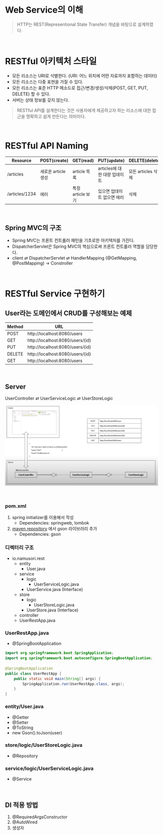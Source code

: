 # Web Service의 이해

> HTTP는 REST(Representional State Transfer) 개념을 바탕으로 설계하였다.
 
<br>

# RESTful 아키텍처 스타일
- 모든 리소스는 URI로 식별한다. (URI: 어느 위치에 어떤 자료까지 포함하는 데이터)
- 모든 리소스는 다중 표현을 가질 수 있다.
- 모든 리소스는 표준 HTTP 메소드로 접근/변경/생성/삭제(POST, GET, PUT, DELETE) 할 수 있다.
- 서버는 상태 정보를 갖지 않는다.

> RESTful API를 설계한다는 것은 사용자에게 제공하고자 하는 리소스에 대한 접근을 명확하고 쉽게 만든다는 의미이다.

<br>

# RESTful API Naming

| Resource       | POST(create)   | GET(read)     | PUT(update)          | DELETE(delete) |
|----------------|----------------|---------------|----------------------|----------------|
| /articles      | 새로운 article 생성 | article 목록    | articles에 대한 대량 업데이트 | 모든 articles 삭제 |
| /articles/1234 | 에러             | 특정 article 보기 | 있으면 업데이트 없으면 에러      | 삭제             |

<br>

## Spring MVC의 구조
- Spring MVC는 프론트 컨트롤러 패턴을 기초로한 아키텍처를 가진다.
- DispatcherServlet은 Spring MVC의 핵심으로써 프론트 컨트롤러 역할을 담당한다.
- client ⇄ DispatcherServlet ⇄ HandlerMapping (@GetMapping, @PostMapping) → Constroller

<br>

# RESTful Service 구현하기

## User라는 도메인에서 CRUD를 구성해보는 예제

| Method | URL                              |
|--------|----------------------------------|
| POST   | http://localhost:8080/users      |
| GET    | http://localhost:8080/users/{id} |
| PUT    | http://localhost:8080/users/{id} |
| DELETE | http://localhost:8080/users/{id} |
| GET    | http://localhost:8080/users      |

<br>

## Server
UserController ⇄ UserServiceLogic ⇄ UserStoreLogic

![diagram](./img/2_class_diagram.PNG)

<br>

### pom.xml
1. spring initializer를 이용해서 작성
    - Dependencies: springweb, lombok
2. [maven repository](https://mvnrepository.com/) 에서 gson 라이브러리 추가
   - Dependencies: gson

### 디렉터리 구조
- io.namusori.rest
  - entity
    - User.java
  - service
    - logic
      - UserServiceLogic.java
    - UserService.java (Interface)
  - store
    - logic
      - UserStoreLogic.java
    - UserStore.java (Interface)
  - controller
  - UserRestApp.java

### UserRestApp.java
- @SpringBootApplication
```java
import org.springframework.boot.SpringApplication;
import org.springframework.boot.autoconfigure.SpringBootApplication;

@SpringBootApplication
public class UserRestApp {
    public static void main(String[] args) {
        SpringApplication.run(UserRestApp.class, args);
    }
}
```

### entity/User.java
- @Getter
- @Setter
- @ToString
- new Gson().toJson(user)

### store/logic/UserStoreLogic.java
- @Repository

### service/logic/UserServiceLogic.java
- @Service

<br>

## DI 적용 방법
1. @RequiredArgsConstructor
2. @AutoWired
3. 생성자
